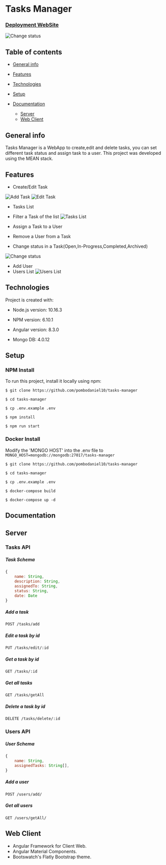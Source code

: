 # Tasks Manager

### [Deployment WebSite](http://semard.com.co:4016)

![Change status](./images/change-status.gif)

## Table of contents

*  [General info](#general-info)

*  [Features](#features)

*  [Technologies](#technologies)

*  [Setup](#setup)

*  [Documentation](#documentation)
	* [Server](#server)
	*  [Web Client](#webclient)

  

## General info

Tasks Manager is a WebApp to create,edit and delete tasks, you can set different task status and assign task to a user. This project was developed using the MEAN stack.

## Features

* Create/Edit Task

![Add Task](./images/add-task.png)
![Edit Task](./images/edit-task.png)

* Tasks List
* Filter a Task of the list
![Tasks List](./images/task-list.gif)

* Assign a Task to a User
* Remove a User from a Task
* Change status in a Task(Open,In-Progress,Completed,Archived)

![Change status](./images/change-status.gif)

* Add User
* Users List
![Users List](./images/users-list.gif)



  

## Technologies

Project is created with:

* Node.js version: 10.16.3

* NPM version: 6.10.1

* Angular version: 8.3.0

* Mongo DB: 4.0.12

## Setup

### NPM Install 

To run this project, install it locally using npm:

```
$ git clone https://github.com/pombodaniel10/tasks-manager

$ cd tasks-manager

$ cp .env.example .env

$ npm install

$ npm run start
```

### Docker Install 

Modify the 'MONGO HOST' into the .env file to ```MONGO_HOST=mongodb://mongodb:27017/tasks-manager```

```
$ git clone https://github.com/pombodaniel10/tasks-manager

$ cd tasks-manager

$ cp .env.example .env

$ docker-compose build

$ docker-compose up -d
```
 
## Documentation

## Server

### Tasks API

##### Task Schema

```javascript
{
	name: String,
	description: String,
	assignedTo: String,
	status: String,
	date: Date
}
``` 

##### Add a task

```http
POST /tasks/add
```

##### Edit a task by id

```http
PUT /tasks/edit/:id
```

##### Get a task by id

```http
GET /tasks/:id
```

##### Get all tasks

```http
GET /tasks/getAll
```

##### Delete a task by id

```http
DELETE /tasks/delete/:id
```

### Users API

##### User Schema

```javascript
{
	name: String,
	assignedTasks: String[],
}
``` 

##### Add a user

```http
POST /users/add/
```

##### Get all users

```http
GET /users/getAll/
```

## Web Client

* Angular Framework for Client Web.
* Angular Material Components.
* Bootswatch's Flatly Bootstrap theme.
